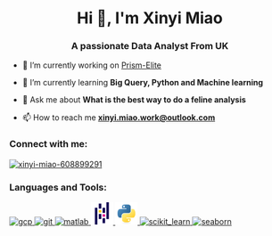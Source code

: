 <h1 align="center">Hi 👋, I'm Xinyi Miao</h1>
<h3 align="center">A passionate Data Analyst From UK</h3>

- 🔭 I’m currently working on [Prism-Elite](https://www.canva.com/design/DAGFTp8oGYo/dUv26Yzo5pyqJeOSjKyJNA/view?utm_content=DAGFTp8oGYo&utm_campaign=designshare&utm_medium=link&utm_source=editor)

- 🌱 I’m currently learning **Big Query, Python and Machine learning**

- 💬 Ask me about **What is the best way to do a feline analysis**

- 📫 How to reach me **xinyi.miao.work@outlook.com**

<h3 align="left">Connect with me:</h3>
<p align="left">
<a href="https://linkedin.com/in/xinyi-miao-608899291" target="blank"><img align="center" src="https://raw.githubusercontent.com/rahuldkjain/github-profile-readme-generator/master/src/images/icons/Social/linked-in-alt.svg" alt="xinyi-miao-608899291" height="30" width="40" /></a>
</p>

<h3 align="left">Languages and Tools:</h3>
<p align="left"> <a href="https://cloud.google.com" target="_blank" rel="noreferrer"> <img src="https://www.vectorlogo.zone/logos/google_cloud/google_cloud-icon.svg" alt="gcp" width="40" height="40"/> </a> <a href="https://git-scm.com/" target="_blank" rel="noreferrer"> <img src="https://www.vectorlogo.zone/logos/git-scm/git-scm-icon.svg" alt="git" width="40" height="40"/> </a> <a href="https://www.mathworks.com/" target="_blank" rel="noreferrer"> <img src="https://upload.wikimedia.org/wikipedia/commons/2/21/Matlab_Logo.png" alt="matlab" width="40" height="40"/> </a> <a href="https://pandas.pydata.org/" target="_blank" rel="noreferrer"> <img src="https://raw.githubusercontent.com/devicons/devicon/2ae2a900d2f041da66e950e4d48052658d850630/icons/pandas/pandas-original.svg" alt="pandas" width="40" height="40"/> </a> <a href="https://www.python.org" target="_blank" rel="noreferrer"> <img src="https://raw.githubusercontent.com/devicons/devicon/master/icons/python/python-original.svg" alt="python" width="40" height="40"/> </a> <a href="https://scikit-learn.org/" target="_blank" rel="noreferrer"> <img src="https://upload.wikimedia.org/wikipedia/commons/0/05/Scikit_learn_logo_small.svg" alt="scikit_learn" width="40" height="40"/> </a> <a href="https://seaborn.pydata.org/" target="_blank" rel="noreferrer"> <img src="https://seaborn.pydata.org/_images/logo-mark-lightbg.svg" alt="seaborn" width="40" height="40"/> </a> </p>
